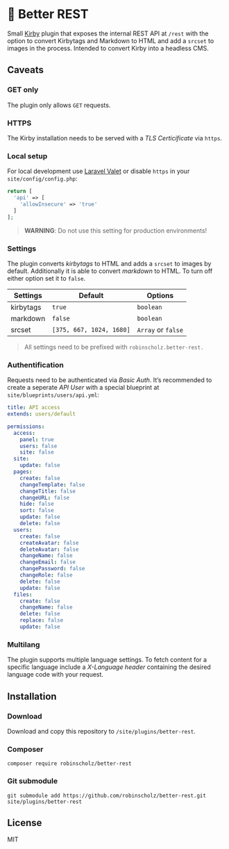 # 🤝 Better REST

Small [Kirby](https://getkirby.com) plugin that exposes the internal REST API at `/rest` with the option to convert Kirbytags and Markdown to HTML and add a `srcset` to images in the process. Intended to convert Kirby into a headless CMS.

## Caveats

### GET only
The plugin only allows `GET` requests.

### HTTPS
The Kirby installation needs to be served with a _TLS Certicificate_ via `https`.

### Local setup
For local development use [Laravel Valet](https://laravel.com/docs/5.8/valet) or disable `https` in your `site/config/config.php`:

``` php
return [
  'api' => [
    'allowInsecure' => 'true'
  ]
];
```
> **WARNING**: Do not use this setting for production environments!


### Settings
The plugin converts _kirbytags_ to HTML and adds a `srcset` to images by default. Additionally it is able to convert _markdown_ to HTML. To turn off either option set it to `false`.

| Settings  | Default                  | Options            |
| --------- | ------------------------ | ------------------ |
| kirbytags | `true`                   | `boolean`          |
| markdown  | `false`                  | `boolean`          |
| srcset    | `[375, 667, 1024, 1680]` | `Array` or `false` |

> All settings need to be prefixed with `robinscholz.better-rest.`

### Authentification
Requests need to be authenticated via _Basic Auth_. It’s recommended to create a seperate _API User_ with a special blueprint at `site/blueprints/users/api.yml`:

``` yml
title: API access
extends: users/default

permissions:
  access:
    panel: true
    users: false
    site: false
  site:
    update: false
  pages:
    create: false
    changeTemplate: false
    changeTitle: false
    changeURL: false
    hide: false
    sort: false
    update: false
    delete: false
  users:
    create: false
    createAvatar: false
    deleteAvatar: false
    changeName: false
    changeEmail: false
    changePassword: false
    changeRole: false
    delete: false
    update: false
  files:
    create: false
    changeName: false
    delete: false
    replace: false
    update: false
```

### Multilang
The plugin supports multiple language settings. To fetch content for a specific language include a _X-Language header_ containing the desired language code with your request.

## Installation

### Download
Download and copy this repository to `/site/plugins/better-rest`.

### Composer 
```
composer require robinscholz/better-rest
```

### Git submodule
```
git submodule add https://github.com/robinscholz/better-rest.git site/plugins/better-rest
```

## License
MIT
